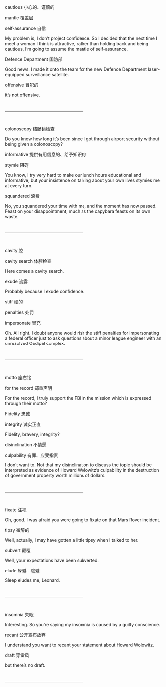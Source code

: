 cautious 小心的、谨慎的

mantle 覆盖层

self-assurance 自信

My problem is, I don’t project confidence.
So I decided that the next time I meet a woman I think is attractive,
rather than holding back and being cautious,
I’m going to assume the mantle of self-assurance.

Defence Department 国防部

Good news. I made it onto the team for the new Defence Department laser-equipped surveillance satellite.

offensive 冒犯的

it’s not offensive.

<br /><hr color="#98bf21" size="5px" width="50%" align="left" /><br />

colonoscopy 结肠镜检查

Do you know how long it’s been since I got through airport security without being given a colonoscopy?

informative 提供有用信息的、给予知识的

stymie 阻碍

You know, I try very hard to make our lunch hours educational and informative,
but your insistence on talking about your own lives stymies me at every turn.

squandered 浪费

No, you squandered your time with me, and the moment has now passed.
Feast on your disappointment, much as the capybara feasts on its own waste.

<br /><hr color="#98bf21" size="5px" width="50%" align="left" /><br />

cavity 腔

cavity search 体腔检查

Here comes a cavity search.

exude 流露

Probably because I exude confidence.

stiff 硬的

penalties 处罚

impersonate 冒充

Oh. All right. I doubt anyone would risk the stiff penalties for impersonating a federal officer
just to ask questions about a minor league engineer with an unresolved Oedipal complex.

<br /><hr color="#98bf21" size="5px" width="50%" align="left" /><br />

motto 座右铭

for the record 郑重声明

For the record, I truly support the FBI in the mission which is expressed through their motto?

Fidelity 忠诚

integrity 诚实正直

Fidelity, bravery, integrity?

disinclination 不情愿

culpability 有罪、应受指责

I don’t want to. Not that my disinclination to discuss the topic should be interpreted
as evidence of Howard Wolowitz’s culpability in the destruction of government property
worth millions of dollars.

<br /><hr color="#98bf21" size="5px" width="50%" align="left" /><br />

fixate 注视

Oh, good. I was afraid you were going to fixate on that Mars Rover incident.

tipsy 微醉的

Well, actually, I may have gotten a little tipsy when I talked to her.

subvert 颠覆

Well, your expectations have been subverted.

elude 躲避、逃避

Sleep eludes me, Leonard.

<br /><hr color="#98bf21" size="5px" width="50%" align="left" /><br />

insomnia 失眠

Interesting. So you’re saying my insomnia is caused by a guilty conscience.

recant 公开宣布放弃

I understand you want to recant your statement about Howard Wolowitz.

draft 穿堂风

but there’s no draft.

<br /><hr color="#98bf21" size="5px" width="50%" align="left" /><br />
